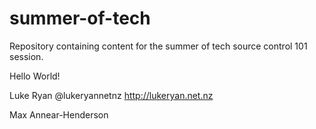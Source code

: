 summer-of-tech
==============

Repository containing content for the summer of tech source control 101 session.

Hello World!

Luke Ryan @lukeryannetnz http://lukeryan.net.nz

Max Annear-Henderson
